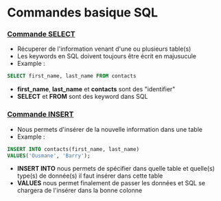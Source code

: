 # Commandes basique SQL

### <span style="text-decoration:underline">Commande SELECT</span>

- Récuperer de l'information venant d'une ou plusieurs table(s) 
- Les keywords en SQL doivent toujours être écrit en majusucule
- Example : 
```sql
SELECT first_name, last_name FROM contacts
```
- **first_name**, **last_name** et **contacts** sont des "identifier"
- **SELECT** et **FROM** sont des keyword dans SQL 


### <span style="text-decoration:underline">Commande INSERT</span>

 - Nous permets d'insérer de la nouvelle information dans une table 
 - Example : 
```sql
INSERT INTO contacts(first_name, last_name)
VALUES('Ousmane', 'Barry');
```
- **INSERT INTO** nous permets de spécifier dans quelle table et quelle(s) type(s) de donnée(s) il faut insérer dans cette table
- **VALUES** nous permet finalement de passer les données et SQL se chargera de l'insérer dans la bonne colonne 